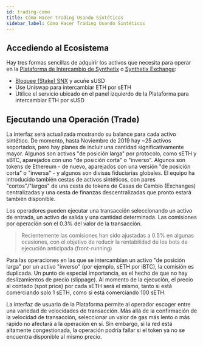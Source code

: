 ```yaml
---
id: trading-como
title: Cómo Hacer Trading Usando Sintéticos
sidebar_label: Cómo Hacer Trading Usando Sintéticos
---
```


## Accediendo al Ecosistema
Hay tres formas sencillas de adquirir los activos que necesita para operar en la <a href="https://synthetix.exchange/" target="_blank" class="link">Plataforma de Intercambio de Synthetix</a> o <a href="https://synthetix.exchange/" target="_blank" class="link">Synthetix Exchange</a>:
- <a href="/docs/staking-snx-overview" class="link">Bloquee (Stake) SNX</a> y acuñe sUSD
- Use Uniswap para intercambiar ETH por sETH
- Utilice el servicio ubicado en el panel izquierdo de la Plataforma para intercambiar ETH por sUSD

## Ejecutando una Operación (Trade)
La interfaz será actualizada mostrando su balance para cada activo sintético. De momento, hasta Noviembre de 2019 hay ~25 activos soportados, pero hay planes de incluir una cantidad significativamente mayor. Algunos son activos "de posición larga" por protocolo, como sETH y sBTC, aparejados con uno "de posición corta" o "inverso". Algunos son tokens de Ethereum - de nuevo, aparejados con una versión "de posición corta" o "inversa" - y algunos son divisas fiduciarias globales. El equipo ha introducido también cestas de activos sintéticos, con pares "cortos"/"largos" de una cesta de tokens de Casas de Cambio (Exchanges) centralizadas y una cesta de finanzas descentralizadas que pronto estará también disponible.

Los operadores pueden ejecutar una transacción seleccionando un activo de entrada, un activo de salida y una cantidad determinada. Las comisiones por operación son el 0.3% del valor de la transacción.

> Recientemente las comisiones han sido ajustadas a 0.5% en algunas ocasiones, con el objetivo de reducir la rentabilidad de los bots de ejecución anticipada (front-running)

Para las operaciones en las que se intercambian un activo "de posición larga" por un activo "inverso" (por ejemplo, sETH por iBTC), la comisión es duplicada. Un punto de especial importancia, es el hecho de que no hay deslizamientos de precio (slippage). Al momento de la ejecución, el precio al contado (spot price) por cada sETH será el mismo, tanto si está comerciando solo 1 sETH, como si está comerciando 100 sETH. 

La interfaz de usuario de la Plataforma permite al operador escoger entre una variedad de velocidades de transacción. Más allá de la confirmación de la velocidad de transacción, seleccionar un valor de gas más lento o más rápido no afectará a la operación en sí. Sin embargo, si la red está altamente congestionada, la operación podría fallar si el token ya no se encuentra disponible al mismo precio.